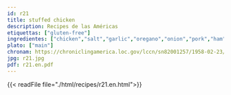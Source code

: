 ```yaml
---
id: r21
title: stuffed chicken
description: Recipes de las Américas
etiquettas: ["gluten-free"]
ingredientes: ["chicken","salt","garlic","oregano","onion","pork","ham","butter","tomato sauce","raisins"]
plato: ["main"]
chronam: https://chroniclingamerica.loc.gov/lccn/sn82001257/1958-02-23/ed-1/seq-5/
jpg: r21.jpg
pdf: r21.en.pdf
---
```


{{< readFile file="./html/recipes/r21.en.html">}}